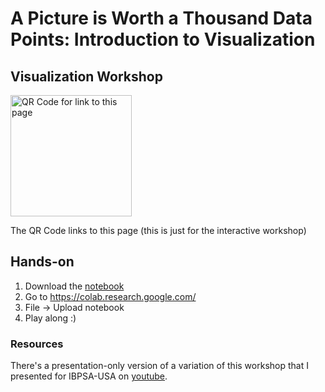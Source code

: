 # A Picture is Worth a Thousand Data Points: Introduction to Visualization
## Visualization Workshop

<img width="194" alt="QR Code for link to this page" src="https://github.com/user-attachments/assets/0f0296c3-bca6-46da-93f6-43a9ac3d6247">

The QR Code links to this page (this is just for the interactive workshop)

## Hands-on
1. Download the [notebook](https://raw.githubusercontent.com/q-rai/VisWorkshop/main/2025_Vis_Workshop.ipynb)
2. Go to https://colab.research.google.com/
3. File -> Upload notebook
4. Play along :)


### Resources


[//]: # "You can find the slide deck [here](https://www.conftool.pro/simbuild2024/index.php?page=browseSessions&downloads=show&form_session=72&presentations=show)"

There's a presentation-only version of a variation of this workshop that I presented for IBPSA-USA on [youtube](https://www.youtube.com/watch?v=m1hq0NAoby8&list=PLK9uypyKXUDL7SzcJv2XR_SZebECixQQ3).
